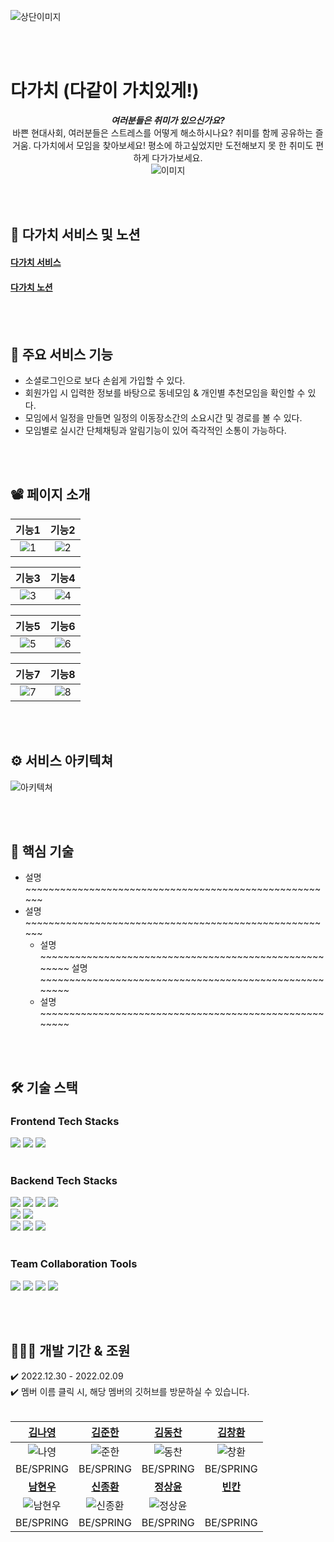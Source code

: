 ![상단이미지](https://github.com/newTypeo/dagachi/blob/master/githubImg/images.jpg?raw=true)

<br /> <br />

# 다가치 (다같이 가치있게!)
<div align=center>

***여러분들은 취미가 있으신가요?***  
바쁜 현대사회, 여러분들은 스트레스를 어떻게 해소하시나요?
취미를 함께 공유하는 즐거움. 다가치에서 모임을 찾아보세요!
평소에 하고싶었지만 도전해보지 못 한 취미도 편하게 다가가보세요.
<br />
![이미지](https://github.com/newTypeo/dagachi/blob/master/githubImg/images.jpg?raw=true)  
</div>

<br /> <br />

## 🔗 다가치 서비스 및 노션
#### [다가치 서비스]()
#### [다가치 노션](https://www.notion.so/6803054d29a34a60aa643c2b2d469c2f?v=6ef3c5f393b5482f88d7fd9819ee90b9&pvs=4)

<br /> <br />

## 📢 주요 서비스 기능
<ul>
  <li> 소셜로그인으로 보다 손쉽게 가입할 수 있다. </li>
  <li> 회원가입 시 입력한 정보를 바탕으로 동네모임 & 개인별 추천모임을 확인할 수 있다. </li>
  <li> 모임에서 일정을 만들면 일정의 이동장소간의 소요시간 및 경로를 볼 수 있다. </li>
  <li> 모임별로 실시간 단체채팅과 알림기능이 있어 즉각적인 소통이 가능하다. </li>
</ul>

<br /> <br />

## 📽 페이지 소개

| 기능1 | 기능2 |
|:------:|:------:|
| ![1](https://github.com/newTypeo/dagachi/blob/master/githubImg/images.jpg?raw=true) | ![2](https://github.com/newTypeo/dagachi/blob/master/githubImg/images.jpg?raw=true) |

| 기능3 | 기능4 |
|:------:|:------:|
| ![3](https://github.com/newTypeo/dagachi/blob/master/githubImg/images.jpg?raw=true) | ![4](https://github.com/newTypeo/dagachi/blob/master/githubImg/images.jpg?raw=true) |

| 기능5 | 기능6 |
|:------:|:------:|
| ![5](https://github.com/newTypeo/dagachi/blob/master/githubImg/images.jpg?raw=true) | ![6](https://github.com/newTypeo/dagachi/blob/master/githubImg/images.jpg?raw=true) |

| 기능7 | 기능8 |
|:------:|:------:|
| ![7](https://github.com/newTypeo/dagachi/blob/master/githubImg/images.jpg?raw=true) | ![8](https://github.com/newTypeo/dagachi/blob/master/githubImg/images.jpg?raw=true) |

<br /> <br />

## ⚙️ 서비스 아키텍쳐
![아키텍쳐](https://github.com/newTypeo/dagachi/blob/master/githubImg/images.jpg?raw=true)

<br /> <br />

## 📌 핵심 기술
- 설명~~~~~~~~~~~~~~~~~~~~~~~~~~~~~~~~~~~~~~~~~~~~~~~~~~~~~~
 - 설명~~~~~~~~~~~~~~~~~~~~~~~~~~~~~~~~~~~~~~~~~~~~~~~~~~~~~~
   - 설명~~~~~~~~~~~~~~~~~~~~~~~~~~~~~~~~~~~~~~~~~~~~~~~~~~~~~~
   설명~~~~~~~~~~~~~~~~~~~~~~~~~~~~~~~~~~~~~~~~~~~~~~~~~~~~~~
   - 설명~~~~~~~~~~~~~~~~~~~~~~~~~~~~~~~~~~~~~~~~~~~~~~~~~~~~~~

<br /> <br />

## 🛠 기술 스택

### Frontend Tech Stacks
<img src="https://img.shields.io/badge/html5-E34F26?style=for-the-badge&logo=html5&logoColor=white">  <img src="https://img.shields.io/badge/css-1572B6?style=for-the-badge&logo=css3&logoColor=white">  <img src="https://img.shields.io/badge/javascript-F7DF1E?style=for-the-badge&logo=javascript&logoColor=black">
<br /> <br />

### Backend Tech Stacks
<img src="https://img.shields.io/badge/java-007396?style=for-the-badge&logo=java&logoColor=white">  <img src="https://img.shields.io/badge/spring-6DB33F?style=for-the-badge&logo=spring&logoColor=white">  <img src="https://img.shields.io/badge/springboot-6DB33F?style=for-the-badge&logo=springboot&logoColor=white">   <img src="https://img.shields.io/badge/spring security-6DB33F?style=for-the-badge&logo=springsecurity&logoColor=white">
<br />
<img src="https://img.shields.io/badge/websocket-FFCD00?style=for-the-badge&logo=websocket&logoColor=white">   <img src="https://img.shields.io/badge/stomp-006272?style=for-the-badge&logo=stomp&logoColor=white">
<br />
<img src="https://img.shields.io/badge/oracle cloud-FF9900?style=for-the-badge&logo=oraclecloud&logoColor=white">  <img src="https://img.shields.io/badge/sql developer-569A31?style=for-the-badge&logo=sqldeveloper&logoColor=white">  <img src="https://img.shields.io/badge/sql-527FFF?style=for-the-badge&logo=sql&logoColor=white"> 
<br /> <br />
  
### Team Collaboration Tools
<img src="https://img.shields.io/badge/git-F05032?style=for-the-badge&logo=git&logoColor=white">  <img src="https://img.shields.io/badge/github-181717?style=for-the-badge&logo=github&logoColor=white">  <img src="https://img.shields.io/badge/notion-000000?style=for-the-badge&logo=notion&logoColor=white">   <img src="https://img.shields.io/badge/intellij-000000?style=for-the-badge&logo=intellijidea&logoColor=white">
<br />

</div>

<br /><br />

## 🧑🏻‍💻 개발 기간 & 조원
✔️ 2022.12.30 - 2022.02.09
<br />
✔️ 멤버 이름 클릭 시, 해당 멤버의 깃허브를 방문하실 수 있습니다.
<br /> <br />
<div align=center>

|  [김나영](https://github.com)  | [김준한](https://github.com) | [김동찬](https://github.com) | [김창환](https://github.com) |
|:---:|:---:|:---:|:---:|
| ![나영](https://github.com/newTypeo/dagachi/blob/master/src/main/webapp/resources/images/%EA%B9%80%EB%82%98%EC%98%81.png?raw=true) | ![준한](https://github.com/newTypeo/dagachi/blob/master/src/main/webapp/resources/images/%EA%B9%80%EC%A4%80%ED%95%9C.png?raw=true) | ![동찬](https://github.com/newTypeo/dagachi/blob/master/src/main/webapp/resources/images/%EA%B9%80%EB%8F%99%EC%B0%AC%20(1).png?raw=true) | ![창환](https://github.com/newTypeo/dagachi/blob/master/src/main/webapp/resources/images/%EA%B9%80%EC%B0%BD%ED%99%98.png?raw=true) |
| BE/SPRING | BE/SPRING | BE/SPRING | BE/SPRING |
| **[남현우](https://github.com)** | **[신종환](https://github.com)** | **[정상윤](https://github.com)** | **[빈칸](https://github.com)** |
| ![남현우](https://github.com/newTypeo/dagachi/blob/master/src/main/webapp/resources/images/%EB%82%A8%ED%98%84%EC%9A%B0.png?raw=true) | ![신종환](https://github.com/newTypeo/dagachi/blob/master/src/main/webapp/resources/images/%EC%8B%A0%EC%A2%85%ED%99%98%ED%8C%80%EC%9E%A5.png?raw=true) | ![정상윤](https://github.com/newTypeo/dagachi/blob/master/src/main/webapp/resources/images/%EC%A0%95%EC%83%81%EC%9C%A4.png?raw=true) |
| BE/SPRING | BE/SPRING | BE/SPRING | BE/SPRING |
</div>
<br /> <br /> <br />
